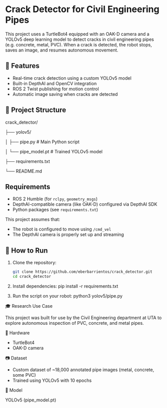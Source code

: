 # Crack Detector for Civil Engineering Pipes

This project uses a TurtleBot4 equipped with an OAK-D camera and a YOLOv5 deep learning model to detect cracks in civil engineering pipes (e.g. concrete, metal, PVC). When a crack is detected, the robot stops, saves an image, and resumes autonomous movement.

## 🔧 Features
- Real-time crack detection using a custom YOLOv5 model
- Built-in DepthAI and OpenCV integration
- ROS 2 Twist publishing for motion control
- Automatic image saving when cracks are detected

## 📁 Project Structure

crack_detector/

├── yolov5/

│    ├── pipe.py # Main Python script

│    └── pipe_model.pt # Trained YOLOv5 model

├── requirements.txt

└── README.md

## Requirements

- ROS 2 Humble (for `rclpy`, `geometry_msgs`)
- DepthAI-compatible camera (like OAK-D) configured via DepthAI SDK
- Python packages (see `requirements.txt`)

This project assumes that:
- The robot is configured to move using `/cmd_vel`
- The DepthAI camera is properly set up and streaming

## 🚀 How to Run

1. Clone the repository:
   ```bash
   git clone https://github.com/eberbarrientos/crack_detector.git
   cd crack_detector

2. Install dependencies:
    pip install -r requirements.txt

3. Run the script on your robot:
    python3 yolov5/pipe.py

🎓 Research Use Case

This project was built for use by the Civil Engineering department at UTA to explore autonomous inspection of PVC, concrete, and metal pipes.

🤖 Hardware

- TurtleBot4
- OAK-D camera

📷 Dataset

- Custom dataset of ~18,000 annotated pipe images (metal, concrete, some PVC)
- Trained using YOLOv5 with 10 epochs

🧠 Model

YOLOv5 (pipe_model.pt)
